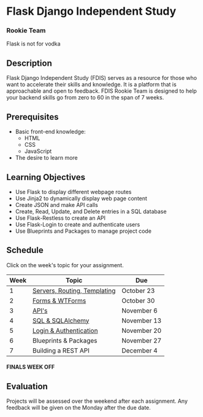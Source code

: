 # Flask Django Independent Study
### Rookie Team

Flask is not for vodka

## Description

Flask Django Independent Study (FDIS) serves as a resource for those who want to accelerate their skills and knowledge.
It is a platform that is approachable and open to feedback.
FDIS Rookie Team is designed to help your backend skills go from zero to 60 in the span of 7 weeks.

## Prerequisites

* Basic front-end knowledge:
  * HTML
  * CSS
  * JavaScript
* The desire to learn more

## Learning Objectives

* Use Flask to display different webpage routes
* Use Jinja2 to dynamically display web page content
* Create JSON and make API calls
* Create, Read, Update, and Delete entries in a SQL database
* Use Flask-Restless to create an API
* Use Flask-Login to create and authenticate users
* Use Blueprints and Packages to manage project code

## Schedule

Click on the week's topic for your assignment.

Week | Topic | Due
---- | ---- | ----
1 | [Servers, Routing, Templating](https://github.com/flask-django-independent-study/rookie/blob/master/Assignments/Week-1-Halloween-Party.md) | October 23
2 | [Forms & WTForms](https://github.com/flask-django-independent-study/rookie/blob/master/Assignments/Week-2-Forms-WTForms.md) | October 30
3 | [API's](https://github.com/flask-django-independent-study/rookie/blob/master/Assignments/Week-3-APIs.md) | November 6
4 | [SQL & SQLAlchemy](https://github.com/flask-django-independent-study/rookie/blob/master/Assignments/Week-4-SQL-SQLAlchemy.md) | November 13
5 | [Login & Authentication](https://github.com/flask-django-independent-study/rookie/blob/master/Assignments/Week-5-Authentication.md) | November 20
6 | Blueprints & Packages | November 27
7 | Building a REST API | December 4

#### FINALS WEEK OFF

## Evaluation

Projects will be assessed over the weekend after each assignment.
Any feedback will be given on the Monday after the due date.
